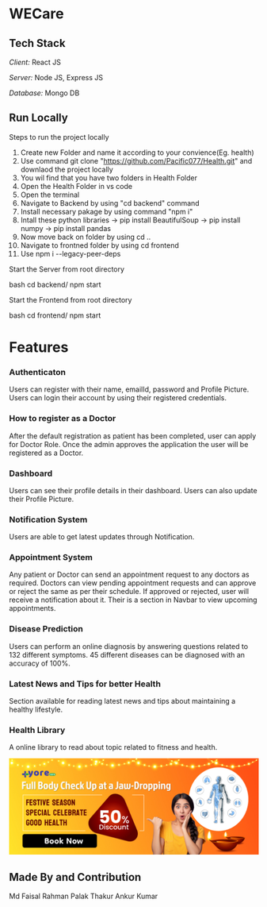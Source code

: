 # WECare
## Tech Stack


*Client:* React JS


*Server:* Node JS, Express JS


*Database:* Mongo DB
  
## Run Locally

Steps to run the project locally 


1. Create new Folder and name it according to your convience(Eg. health)
2. Use command git clone "https://github.com/Pacific077/Health.git" and downlaod the project locally
3. You wil find that you have two folders in Health Folder
4. Open the Health Folder in vs code
5. Open the terminal
6. Navigate to Backend by using "cd backend" command
7. Install necessary pakage by using command "npm i"
8. Intall these python libraries
  -> pip install BeautifulSoup
  -> pip install numpy
  -> pip install pandas
9. Now move back on folder by using cd ..
10. Navigate to frontned folder by using cd frontend
11. Use npm i --legacy-peer-deps

Start the Server from root directory

bash
  cd backend/
  npm start

Start the Frontend from root directory


bash
  cd frontend/
  npm start



  
# Features


### Authenticaton
Users can register with their name, emailId, password and Profile Picture.
Users can login their account by using their registered credentials.
 
### How to register as a Doctor
After the default registration as patient has been completed, user can apply for Doctor Role.
Once the admin approves the application the user will be registered as a Doctor. 

### Dashboard
Users can see their profile details in their dashboard.
Users can also update their Profile Picture.



### Notification System
Users are able to get latest updates through Notification.



### Appointment System
Any patient or Doctor can send an appointment request to any doctors as required.
Doctors can view pending appointment requests and can approve or reject the same as per their schedule.
If approved or rejected, user will receive a notification about it.
Their is a section in Navbar to view upcoming appointments.


### Disease Prediction
Users can perform an online diagnosis by answering questions related to 132 different symptoms.
45 different diseases can be diagnosed with an accuracy of 100%.


### Latest News and Tips for better Health
Section available for reading latest news and tips about maintaining a healthy lifestyle.

### Health Library
A online library to read about topic related to fitness and health.

![img](./frontend/src/images/carousel2.jpg)

## Made By and Contribution
Md Faisal Rahman
Palak Thakur
Ankur Kumar
